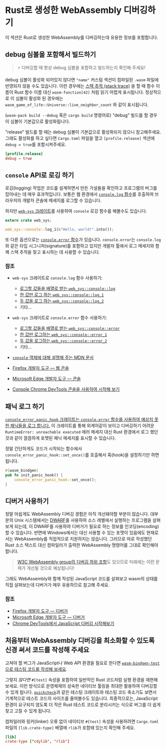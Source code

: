 # Rust로 생성한 WebAssembly 디버깅하기 

이 섹션은 Rust로 생성한 WebAssembly를 디버깅하는데 유용한 정보를 포함합니다.

## debug 심볼을 포함해서 빌드하기

> ⚡ 디버깅할 때 항상 debug 심볼을 포함하고 빌드하는지 확인해 주세요!

debug 심볼이 활성화 되어있지 않다면 `"name"` 커스텀 섹션이 컴파일된 `.wasm` 파일에 반영되지 않을 수도 있습니다. 이런 경우에는 [스택 추적 (stack trace)](https://ko.wikipedia.org/wiki/스택_추적) 을 할 때 함수 이름이 Rust 함수 이름 대신 `wasm-function[42]` 처럼 읽기 어렵게 표시됩니다. 정상적으로 이 심볼이 활성화 된 경우에는 `wasm_game_of_life::Universe::live_neighbor_count` 와 같이 표시됩니다.

(`wasm-pack build --debug` 혹은 `cargo build` 명령어로) "debug" 빌드를 할 경우 이 심볼이 기본값으로 활성화됩니다.

"release" 빌드를 할 때는 debug 심볼이 기본값으로 활성화되지 않으니 참고해주세요. 그래도 활성화를 하고 싶다면 `Cargo.toml` 파일을 열고 `[profile.release]` 섹션에 `debug = true`를 포함시켜주세요.

```toml
[profile.release]
debug = true
```

## `console` API로 로깅 하기

로깅(logging) 작업은 코드를 설계하면서 만든 가설들을 확인하고 프로그램의 버그를 잡아내는 데 매우 효과적입니다. 보통은 웹 환경에서 [`console.log`
함수](https://developer.mozilla.org/en-US/docs/Web/API/Console/log)를 호출하여 브라우저의 개발자 콘솔에 메세지를 로그할 수 있습니다.

하지만 [`web-sys` 크레이트][web-sys]를 사용하여 `console` 로깅 함수를 해볼수도 있습니다.

```rust
extern crate web_sys;

web_sys::console::log_1(&"Hello, world!".into());
```

또 다른 옵션으로는 [`console.error` 함수](https://developer.mozilla.org/en-US/docs/Web/API/Console/error)가 있습니다. `console.error`는 `console.log`와 같은 타입 시그니처(signature)를 포함하고 있지만 개발자 툴에서 로그 메세지와 함께 스택 추적을 찾고 표시하는 데 사용할 수 있습니다.

### 참조

* `web-sys` 크레이트로 `console.log` 함수 사용하기:
  * [로그할 값들을 배열로 받는 `web_sys::console::log`](https://rustwasm.github.io/wasm-bindgen/api/web_sys/console/fn.log.html)
  * [한 값만 로그 하는 `web_sys::console::log_1`](https://rustwasm.github.io/wasm-bindgen/api/web_sys/console/fn.log_1.html)
  * [두 값을 로그 하는 `web_sys::console::log_2`](https://rustwasm.github.io/wasm-bindgen/api/web_sys/console/fn.log_2.html)
  * 기타...

* `web-sys` 크레이트로 `console.error` 함수 사용하기:
  * [로그할 값들을 배열로 받는 `web_sys::console::error`](https://rustwasm.github.io/wasm-bindgen/api/web_sys/console/fn.error.html)
  * [한 값만 로그하는 `web_sys::console::error_1`](https://rustwasm.github.io/wasm-bindgen/api/web_sys/console/fn.error_1.html)
  * [두 값을 로그하는 `web_sys::console::error_2`](https://rustwasm.github.io/wasm-bindgen/api/web_sys/console/fn.error_2.html)
  * 기타...

* [`console` 객체에 대해 설명해 주는 MDN 문서](https://developer.mozilla.org/en-US/docs/Web/API/Console)
* [Firefox 개발자 도구 — 웹 콘솔](https://developer.mozilla.org/en-US/docs/Tools/Web_Console)
* [Microsoft Edge 개발자 도구 — 콘솔](https://docs.microsoft.com/en-us/microsoft-edge/devtools-guide/console)
* [Console Chrome DevTools 콘솔을 사용하여 시작해 보기](https://developers.google.com/web/tools/chrome-devtools/console/get-started)

## 패닉 로그 하기

[`console_error_panic_hook` 크레이트는 `console.error` 함수를 사용하여 예상치 못한 패닉들을 로그 합니다.][panic-hook] 이 크레이트를 통해 외계어같이 보이고 디버깅하기 어려운 `RuntimeError: unreachable executed` 에러 메세지 대신 Rust 환경에서 로그 했던 것과 같이 깔끔하게 포맷된 패닉 메세지를 표시할 수 있습니다.

정말 간단하게도 코드가 시작되는 함수에서 `console_error_panic_hook::set_once()`를 호출해서 훅(hook)을 설정하기만 하면 됩니다.

```rust
#[wasm_bindgen]
pub fn init_panic_hook() {
    console_error_panic_hook::set_once();
}
```

[panic-hook]: https://github.com/rustwasm/console_error_panic_hook

## 디버거 사용하기

정말 아쉽게도 WebAssembly 디버깅 경험은 아직 개선돼야할 부분이 많습니다. 대부분의 Unix 시스템에서는 [DWARF][dwarf]를 사용하여 소스 레벨에서 실행하는 프로그램을 살펴보게 되는데, 이 DWARF를 사용하여 디버거가 필요로 하는 정보를 인코딩(encoding)할 수 있습니다. 반면에 Windows에서는 대신 사용할 수 있는 포맷이 있음에도 현재로서는 WebAssembly를 직접적으로 지원하지는 않습니다. 그러므로 따로 작성했던 Rust 소스 텍스트 대신 컴파일러가 출력한 WebAssembly 명령어를 그대로 확인해야 합니다.

> [W3C WebAssembly group의 디버깅 하위 조항][debugging-subcharter]도 있으므로 미래에는 이런 문제가 개선될 것으로 예상됩니다!

[debugging-subcharter]: https://github.com/WebAssembly/debugging
[dwarf]: http://dwarfstd.org/

그래도 WebAssembly와 함께 작성된 JavaScript 코드를 살펴보고 wasm의 상태를 직접 살펴보는데 디버거가 매우 유용하므로 참고해 주세요.

### 참조

* [Firefox 개발자 도구 — 디버거](https://developer.mozilla.org/en-US/docs/Tools/Debugger)
* [Microsoft Edge 개발자 도구 — 디버거](https://docs.microsoft.com/en-us/microsoft-edge/devtools-guide/debugger)
* [Chrome DevTools에서 JavaScript 디버깅 시작해보기](https://developers.google.com/web/tools/chrome-devtools/javascript/)

## 처음부터 WebAssembly 디버깅을 최소화할 수 있도록 신경 써서 코드를 작성해 주세요
고쳐야 할 버그가 JavaScript나 Web API 환경을 필요로 한다면 [`wasm-bindgen-test`으로 테스팅 코드를 작성해 보세요][wbg-test].

그렇지 *않다면* `#[test]` 속성을 포함하여 일반적인 Rust 코드처럼 실행 환경을 재현해 보세요. 이런 방식으로 운영체제의 성숙한 네이티브 툴링을 최대한 활용하여 디버깅할 수 있게 됩니다. [`quickcheck`][quickcheck]과 같은 테스팅 크레이트와 테스팅 코드 축소기도  보면서 기계적으로 테스트 코드의 사이즈를 줄여볼수도 있습니다. 최종적으로는, JavaScript 환경이 요구되지 않도록 더 작은 Rust 테스트 코드로 분리시키는 식으로 버그를 더 쉽게 찾고 고칠 수 있게 됩니다.

컴파일러와 링커(linker) 오류 없이 네이티브 `#[test]` 속성을 사용하려면 `Cargo.toml` 파일의 `[lib.crate-type]` 배열에 `rlib`가 포함돼 있는지 확인해 주세요.

```toml
[lib]
crate-type ["cdylib", "rlib"]
```

[quickcheck]: https://crates.io/crates/quickcheck
[web-sys]: https://rustwasm.github.io/wasm-bindgen/web-sys/index.html
[wbg-test]: https://rustwasm.github.io/wasm-bindgen/wasm-bindgen-test/index.html
